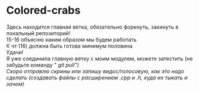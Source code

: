 # Colored-crabs
Здесь находится главная ветка, обязательно форкнуть, закинуть в локальный репозиторий!<br>
15-16 объясню каким образом мы будем работать<br>
К чт (16) должна быть готова минимум половина <br>
Удачи! <br>
Я уже соединила главную ветку с моим модулем, можете затестить (не забудьте команду "<i> git pull<i>")<br>
Скоро отправлю скрины или запишу видос/голосовую, как это надо сделать (создавать файлы с расширением .cpp и .h, куда их тыкать и зачем)<br>
